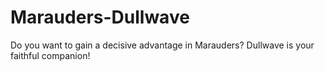 # Marauders-Dullwave
Do you want to gain a decisive advantage in Marauders? Dullwave is your faithful companion!
